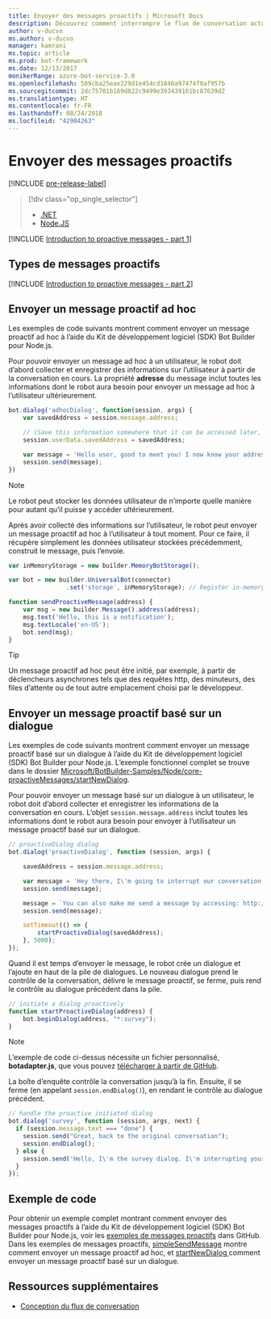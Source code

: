 ```yaml
---
title: Envoyer des messages proactifs | Microsoft Docs
description: Découvrez comment interrompre le flux de conversation actuel avec un message proactif en utilisant le Kit de développement logiciel (SDK) Bot Builder pour Node.js
author: v-ducvo
ms.author: v-ducvo
manager: kamrani
ms.topic: article
ms.prod: bot-framework
ms.date: 12/13/2017
monikerRange: azure-bot-service-3.0
ms.openlocfilehash: 509cba25eae229d1e454cd1846a97474f0af957b
ms.sourcegitcommit: 2dc75701b169d822c9499e393439161bc87639d2
ms.translationtype: HT
ms.contentlocale: fr-FR
ms.lasthandoff: 08/24/2018
ms.locfileid: "42904263"
---
```

# <a name="send-proactive-messages"></a>Envoyer des messages proactifs
[!INCLUDE [pre-release-label](../includes/pre-release-label-v3.md)]

> [!div class="op_single_selector"]
> - [.NET](../dotnet/bot-builder-dotnet-proactive-messages.md)
> - [Node.JS](../nodejs/bot-builder-nodejs-proactive-messages.md)

[!INCLUDE [Introduction to proactive messages - part 1](../includes/snippet-proactive-messages-intro-1.md)]

## <a name="types-of-proactive-messages"></a>Types de messages proactifs

[!INCLUDE [Introduction to proactive messages - part 2](../includes/snippet-proactive-messages-intro-2.md)]

## <a name="send-an-ad-hoc-proactive-message"></a>Envoyer un message proactif ad hoc

Les exemples de code suivants montrent comment envoyer un message proactif ad hoc à l’aide du Kit de développement logiciel (SDK) Bot Builder pour Node.js.

Pour pouvoir envoyer un message ad hoc à un utilisateur, le robot doit d’abord collecter et enregistrer des informations sur l’utilisateur à partir de la conversation en cours. La propriété **adresse** du message inclut toutes les informations dont le robot aura besoin pour envoyer un message ad hoc à l’utilisateur ultérieurement. 

```javascript
bot.dialog('adhocDialog', function(session, args) {
    var savedAddress = session.message.address;

    // (Save this information somewhere that it can be accessed later, such as in a database, or session.userData)
    session.userData.savedAddress = savedAddress;

    var message = 'Hello user, good to meet you! I now know your address and can send you notifications in the future.';
    session.send(message);
})
```

> [!NOTE]
> Le robot peut stocker les données utilisateur de n’importe quelle manière pour autant qu’il puisse y accéder ultérieurement.

Après avoir collecté des informations sur l’utilisateur, le robot peut envoyer un message proactif ad hoc à l’utilisateur à tout moment. Pour ce faire, il récupère simplement les données utilisateur stockées précédemment, construit le message, puis l’envoie.

```javascript
var inMemoryStorage = new builder.MemoryBotStorage();

var bot = new builder.UniversalBot(connector)
                .set('storage', inMemoryStorage); // Register in-memory storage 

function sendProactiveMessage(address) {
    var msg = new builder.Message().address(address);
    msg.text('Hello, this is a notification');
    msg.textLocale('en-US');
    bot.send(msg);
}
```

> [!TIP]
> Un message proactif ad hoc peut être initié, par exemple, à partir de déclencheurs asynchrones tels que des requêtes http, des minuteurs, des files d’attente ou de tout autre emplacement choisi par le développeur.

## <a name="send-a-dialog-based-proactive-message"></a>Envoyer un message proactif basé sur un dialogue

Les exemples de code suivants montrent comment envoyer un message proactif basé sur un dialogue à l’aide du Kit de développement logiciel (SDK) Bot Builder pour Node.js. L’exemple fonctionnel complet se trouve dans le dossier [Microsoft/BotBuilder-Samples/Node/core-proactiveMessages/startNewDialog](https://github.com/Microsoft/BotBuilder-Samples/tree/master/Node/core-proactiveMessages/startNewDialog).

Pour pouvoir envoyer un message basé sur un dialogue à un utilisateur, le robot doit d’abord collecter et enregistrer les informations de la conversation en cours. L’objet `session.message.address` inclut toutes les informations dont le robot aura besoin pour envoyer à l’utilisateur un message proactif basé sur un dialogue. 

```javascript
// proactiveDialog dialog
bot.dialog('proactiveDialog', function (session, args) {

    savedAddress = session.message.address;

    var message = 'Hey there, I\'m going to interrupt our conversation and start a survey in five seconds...';
    session.send(message);

    message = `You can also make me send a message by accessing: http://localhost:${server.address().port}/api/CustomWebApi`;
    session.send(message);

    setTimeout(() => {
        startProactiveDialog(savedAddress);
    }, 5000);
});
```

Quand il est temps d’envoyer le message, le robot crée un dialogue et l’ajoute en haut de la pile de dialogues. Le nouveau dialogue prend le contrôle de la conversation, délivre le message proactif, se ferme, puis rend le contrôle au dialogue précédent dans la pile. 

```javascript
// initiate a dialog proactively 
function startProactiveDialog(address) {
    bot.beginDialog(address, "*:survey");
}
```

> [!NOTE]
> L’exemple de code ci-dessus nécessite un fichier personnalisé, **botadapter.js**, que vous pouvez [télécharger à partir de GitHub](https://github.com/Microsoft/BotBuilder-Samples/blob/master/Node/core-proactiveMessages/startNewDialog/botadapter.js).

La boîte d’enquête contrôle la conversation jusqu’à la fin. Ensuite, il se ferme (en appelant `session.endDialog()`), en rendant le contrôle au dialogue précédent. 


```javascript
// handle the proactive initiated dialog
bot.dialog('survey', function (session, args, next) {
  if (session.message.text === "done") {
    session.send("Great, back to the original conversation");
    session.endDialog();
  } else {
    session.send('Hello, I\'m the survey dialog. I\'m interrupting your conversation to ask you a question. Type "done" to resume');
  }
});
```

## <a name="sample-code"></a>Exemple de code

Pour obtenir un exemple complet montrant comment envoyer des messages proactifs à l’aide du Kit de développement logiciel (SDK) Bot Builder pour Node.js, voir les <a href="https://github.com/Microsoft/BotBuilder-Samples/tree/master/Node/core-proactiveMessages" target="_blank">exemples de messages proactifs</a> dans GitHub. Dans les exemples de messages proactifs, <a href="https://github.com/Microsoft/BotBuilder-Samples/tree/master/Node/core-proactiveMessages/simpleSendMessage" target="_blank">simpleSendMessage</a> montre comment envoyer un message proactif ad hoc, et <a href="https://github.com/Microsoft/BotBuilder-Samples/tree/master/Node/core-proactiveMessages/startNewDialog" target="_blank"> startNewDialog </a> comment envoyer un message proactif basé sur un dialogue.

## <a name="additional-resources"></a>Ressources supplémentaires

- [Conception du flux de conversation](../bot-service-design-conversation-flow.md)
